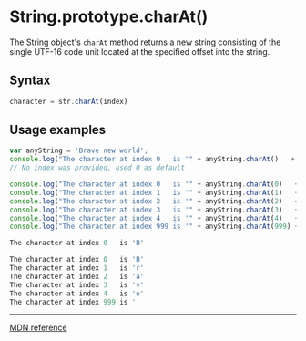 # String.prototype.charAt()

The String object's `charAt` method returns a new string consisting of the single UTF-16 code unit located at the specified offset into the string.

## Syntax

```js
character = str.charAt(index)
```

## Usage examples

```js
var anyString = 'Brave new world';
console.log("The character at index 0   is '" + anyString.charAt()   + "'"); 
// No index was provided, used 0 as default

console.log("The character at index 0   is '" + anyString.charAt(0)   + "'");
console.log("The character at index 1   is '" + anyString.charAt(1)   + "'");
console.log("The character at index 2   is '" + anyString.charAt(2)   + "'");
console.log("The character at index 3   is '" + anyString.charAt(3)   + "'");
console.log("The character at index 4   is '" + anyString.charAt(4)   + "'");
console.log("The character at index 999 is '" + anyString.charAt(999) + "'");

The character at index 0   is 'B'

The character at index 0   is 'B'
The character at index 1   is 'r'
The character at index 2   is 'a'
The character at index 3   is 'v'
The character at index 4   is 'e'
The character at index 999 is ''
```

---

[MDN reference](https://developer.mozilla.org/en-US/docs/Web/JavaScript/Reference/Global_Objects/String/charAt)
